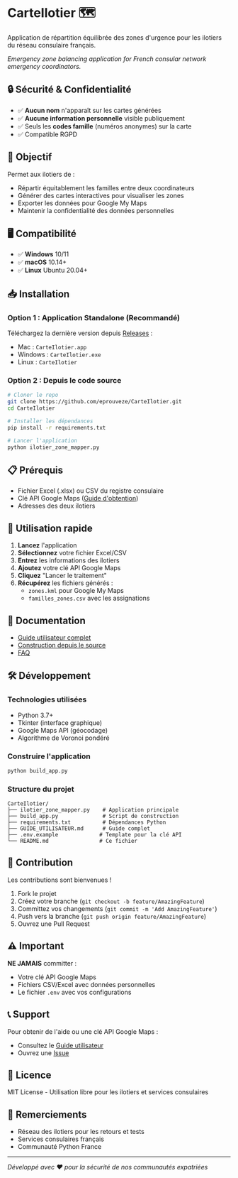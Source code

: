 # CarteIlotier 🗺️

Application de répartition équilibrée des zones d'urgence pour les ilotiers du réseau consulaire français.

*Emergency zone balancing application for French consular network emergency coordinators.*

## 🔒 Sécurité & Confidentialité

- ✅ **Aucun nom** n'apparaît sur les cartes générées
- ✅ **Aucune information personnelle** visible publiquement
- ✅ Seuls les **codes famille** (numéros anonymes) sur la carte
- ✅ Compatible RGPD

## 🎯 Objectif

Permet aux ilotiers de :
- Répartir équitablement les familles entre deux coordinateurs
- Générer des cartes interactives pour visualiser les zones
- Exporter les données pour Google My Maps
- Maintenir la confidentialité des données personnelles

## 🖥️ Compatibilité

- ✅ **Windows** 10/11
- ✅ **macOS** 10.14+
- ✅ **Linux** Ubuntu 20.04+

## 📥 Installation

### Option 1 : Application Standalone (Recommandé)

Téléchargez la dernière version depuis [Releases](../../releases) :
- Mac : `CarteIlotier.app`
- Windows : `CarteIlotier.exe`
- Linux : `CarteIlotier`

### Option 2 : Depuis le code source

```bash
# Cloner le repo
git clone https://github.com/eprouveze/CarteIlotier.git
cd CarteIlotier

# Installer les dépendances
pip install -r requirements.txt

# Lancer l'application
python ilotier_zone_mapper.py
```

## 📋 Prérequis

- Fichier Excel (.xlsx) ou CSV du registre consulaire
- Clé API Google Maps ([Guide d'obtention](GUIDE_UTILISATEUR.md#obtenir-une-clé-api-google-maps))
- Adresses des deux ilotiers

## 🚀 Utilisation rapide

1. **Lancez** l'application
2. **Sélectionnez** votre fichier Excel/CSV
3. **Entrez** les informations des ilotiers
4. **Ajoutez** votre clé API Google Maps
5. **Cliquez** "Lancer le traitement"
6. **Récupérez** les fichiers générés :
   - `zones.kml` pour Google My Maps
   - `familles_zones.csv` avec les assignations

## 📖 Documentation

- [Guide utilisateur complet](GUIDE_UTILISATEUR.md)
- [Construction depuis le source](docs/BUILD.md)
- [FAQ](docs/FAQ.md)

## 🛠️ Développement

### Technologies utilisées

- Python 3.7+
- Tkinter (interface graphique)
- Google Maps API (géocodage)
- Algorithme de Voronoi pondéré

### Construire l'application

```bash
python build_app.py
```

### Structure du projet

```
CarteIlotier/
├── ilotier_zone_mapper.py    # Application principale
├── build_app.py              # Script de construction
├── requirements.txt          # Dépendances Python
├── GUIDE_UTILISATEUR.md      # Guide complet
├── .env.example             # Template pour la clé API
└── README.md                # Ce fichier
```

## 🤝 Contribution

Les contributions sont bienvenues ! 

1. Fork le projet
2. Créez votre branche (`git checkout -b feature/AmazingFeature`)
3. Committez vos changements (`git commit -m 'Add AmazingFeature'`)
4. Push vers la branche (`git push origin feature/AmazingFeature`)
5. Ouvrez une Pull Request

## ⚠️ Important

**NE JAMAIS** committer :
- Votre clé API Google Maps
- Fichiers CSV/Excel avec données personnelles
- Le fichier `.env` avec vos configurations

## 📞 Support

Pour obtenir de l'aide ou une clé API Google Maps :
- Consultez le [Guide utilisateur](GUIDE_UTILISATEUR.md)
- Ouvrez une [Issue](../../issues)

## 📄 Licence

MIT License - Utilisation libre pour les ilotiers et services consulaires

## 🙏 Remerciements

- Réseau des ilotiers pour les retours et tests
- Services consulaires français
- Communauté Python France

---

*Développé avec ❤️ pour la sécurité de nos communautés expatriées*
